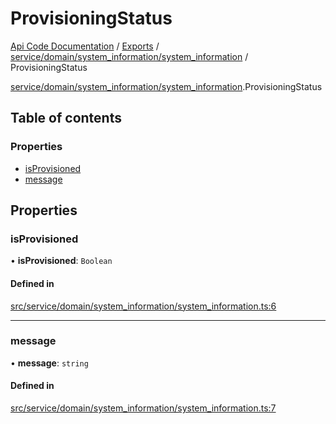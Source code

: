 # ProvisioningStatus
 
[Api Code Documentation](../README.md) / [Exports](../modules.md) / [service/domain/system\_information/system\_information](../modules/service_domain_system_information_system_information.md) / ProvisioningStatus

[service/domain/system_information/system_information](../modules/service_domain_system_information_system_information.md).ProvisioningStatus

## Table of contents

### Properties

- [isProvisioned](service_domain_system_information_system_information.ProvisioningStatus.md#isprovisioned)
- [message](service_domain_system_information_system_information.ProvisioningStatus.md#message)

## Properties

### isProvisioned

• **isProvisioned**: `Boolean`

#### Defined in

[src/service/domain/system_information/system_information.ts:6](https://github.com/openkfw/TruBudget/blob/a06c11b/api/src/service/domain/system_information/system_information.ts#L6)

___

### message

• **message**: `string`

#### Defined in

[src/service/domain/system_information/system_information.ts:7](https://github.com/openkfw/TruBudget/blob/a06c11b/api/src/service/domain/system_information/system_information.ts#L7)
